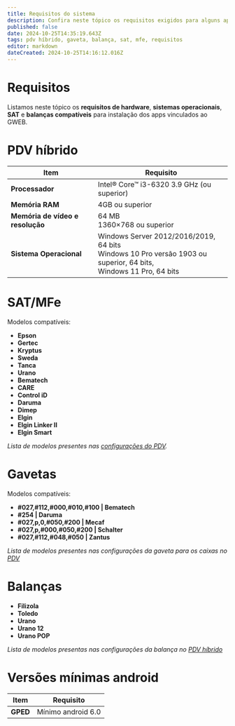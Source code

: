 ```yaml
---
title: Requisitos do sistema
description: Confira neste tópico os requisitos exigidos para alguns apps do GWEB.
published: false
date: 2024-10-25T14:35:19.643Z
tags: pdv híbrido, gaveta, balança, sat, mfe, requisitos
editor: markdown
dateCreated: 2024-10-25T14:16:12.016Z
---
```


# Requisitos

Listamos neste tópico os **requisitos de hardware**, **sistemas operacionais**, **SAT** e **balanças compatíveis** para instalação dos apps vinculados ao GWEB.


# PDV híbrido

|Item                             | Requisito                                |
|---------------------------------|------------------------------------------|
|**Processador**                  |Intel® Core™ i3-6320 3.9 GHz (ou superior)|
|**Memória RAM**                  |4GB ou superior                           |
|**Memória de vídeo e resolução** |64 MB <br> 1360×768 ou superior           |
|**Sistema Operacional**        |Windows Server 2012/2016/2019, 64 bits <br> Windows 10 Pro versão 1903 ou superior, 64 bits, <br>Windows 11 Pro, 64 bits                       |

# SAT/MFe

Modelos compatíveis:
- **Epson**
- **Gertec**
- **Kryptus**
- **Sweda**
- **Tanca**
- **Urano**
- **Bematech**
- **CARE**
- **Control iD**
- **Daruma**
- **Dimep**
- **Elgin**
- **Elgin Linker II**
- **Elgin Smart**

*Lista de modelos presentes nas [configurações do PDV](/pt-br/movimentos/pdv#Equipamentos-Fiscais).*

# Gavetas

Modelos compatíveis:

- **#027,#112,#000,#010,#100 | Bematech**
- **#254 | Daruma**
- **#027,p,0,#050,#200 | Mecaf**
- **#027,p,#000,#050,#200 | Schalter**
- **#027,#112,#048,#050 | Zantus**

*Lista de modelos presentes nas configurações da gaveta para os caixas no [PDV](/movimentos/pdv)*

# Balanças

- **Filizola**
- **Toledo**
- **Urano**
- **Urano 12**
- **Urano POP**

*Lista de modelos presentas nas configurações da balança no [PDV híbrido](/tutoriais/como-usar-balanca-de-checkout-no-pdv-hibrido)*


# Versões mínimas android

|Item                             | Requisito                                |
|---------------------------------|------------------------------------------|
|**GPED**                         |Mínimo android 6.0                        |